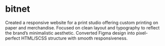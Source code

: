 # bitnet
Created a responsive website for a print studio offering custom printing on paper and merchandise. Focused on clean layout and typography to reflect the brand’s minimalistic aesthetic. Converted Figma design into pixel-perfect HTML/SCSS structure with smooth responsiveness.
